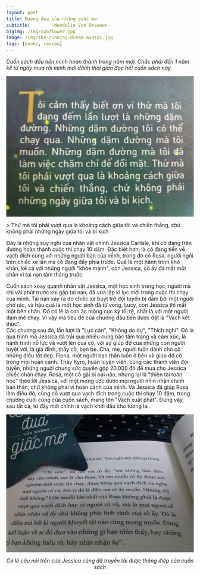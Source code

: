 ```yaml
---
layout: post
title: Đường đua của những giấc mơ
subtitle:        -Wendelin Van Draanen-
bigimg: /img/sunflower.jpg
image: /img/the-running-dream-avatar.jpg
tags: [books, review]
---
```

_Cuốn sách đầu tiên mình hoàn thành trong năm mới. Chắc phải đến 1 năm kể từ ngày mua rồi mình mới dành thời gian đọc hết cuốn sách này_
<p align="center">
  <img src="https://raw.githubusercontent.com/HieuPham2000/blog/gh-pages/img/the-running-dream-quote2.jpg"  width="600" align="center" alt="Ảnh chụp câu nói ở trang bìa sau cuốn sách">
</p>
>  Thứ mà tôi phải vượt qua là khoảng cách giữa tôi và chiến thắng, chứ không phải những ngày giữa tôi và bi kịch  

Đây là những suy nghĩ của nhân vật chính Jessica Carlisle, khi cô đang trên đường hoàn thành cuộc thi chạy 10 dặm. 
Đặc biệt hơn, là cô đang tiến về vạch đích cùng với những người bạn của mình, trong đó có Rosa, người ngồi trên chiếc xe lăn mà cô đang đẩy phía trước. 
Quả là một hành trình khó khăn, kể cả với những người "khỏe mạnh", còn Jessica, cô ấy đã mất một chân vì tai nạn tám tháng trước.

Cuốn sách xoay quanh nhân vật Jessica, một học sinh trung học, người mà chỉ vài phút trước khi gặp tai nạn, đã vừa lập kỉ lục mới trong cuộc thi chạy của mình.
Tai nạn xảy ra do chiếc xe buýt trở đội tuyển bị đâm bởi một người chở rác, và hậu quả là một học sinh đã tử vong, Lucy, còn Jessica thì mất một bên chân.
Đó có lẽ là cơn ác mộng cực kỳ tồi tệ, nhất là với một người đam mê chạy. Vì vậy mà tiêu đề của chương đầu tiên được đặt là "Vạch kết thúc".  
Các chương sau đó, lần lượt là "Lực cản", "Không do dự", "Thích nghi". Đó là quá trình mà Jessica đã trải qua nhiều cung bậc tâm trạng và cảm xúc, là hành trình nỗ lực và vượt lên
của cô, với sự giúp đỡ của những con người tuyệt vời, là gia đình, thầy cô, bạn bè. Cha, mẹ, người luôn dành cho cô những điều tốt đẹp.
Fiona, một người bạn thân luôn ở bên và giúp đỡ cô trong mọi hoàn cảnh. Thầy Kyro, huấn luyện viên, cùng các thành viên đội tuyển, những người chung sức quyên góp 20.000 đô để mua cho Jessica chiếc chân chạy.
Rosa, một cô gái bị bại não, nhưng lại là "thiên tài toán học" theo lời Jessica, với một mong ước được mọi người nhìn nhận chính bản thân, chứ không phải vì hoàn cảnh của mình.
Và Jessica đã giúp Rosa làm điều đó, cùng cô vượt qua vạch đích trong cuộc thi chạy 10 dặm, trong chương cuối cùng của cuốn sách, mang tên "Vạch xuất phát". Đúng vậy, sau tất cả, từ đây mới chính là vạch khởi đầu cho tương lai.

<p align="center">
  <img src="https://raw.githubusercontent.com/HieuPham2000/blog/gh-pages/img/the-running-dream-quote1.jpg"  width="600" align="center" alt="Câu nói của Jessica với phóng viên khi chuẩn bị cho cuộc thi chạy cùng với Rosa">
</p>
<p align="center">
  <i>Có lẽ câu nói trên của Jessica cũng đã truyền tải được thông điệp của cuốn sách</i>
</p>









